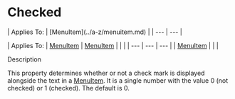 




<h1 class="heading"><span class="name">Checked</span></h1>
| Applies To: | [MenuItem](../a-z/menuitem.md) |
| --- | ---  |

| Applies To: | [MenuItem](../a-z/menuitem.md) | [MenuItem](../a-z/menuitem.md) |  |  |
| --- | --- | ---  |
| [MenuItem](../a-z/menuitem.md) |  |  |


Description


This property determines whether or not a check mark is displayed alongside the text in a [MenuItem](../a-z/menuitem.md). It is a single number with the value 0 (not checked) or 1 (checked). The default is 0.




